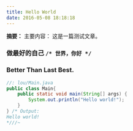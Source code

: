 ```yaml
---
title: Hello World
date: 2016-05-08 18:18:18
---
```


**摘要：**
主要内容：
这是一篇测试文章。

<!--more-->

### 做最好的自己 `/* 世界，你好 */`

### Better Than Last Best.


``` java
//: lou/Main.java
public class Main{
    public static void main(String[] args) {
        System.out.println("Hello world!");
    }
} /* Output:
Hello world!
*///~
```
